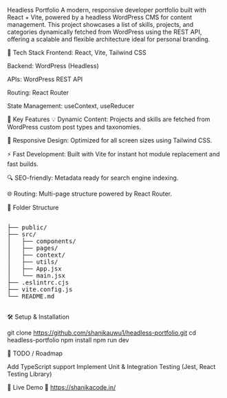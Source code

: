 Headless Portfolio
A modern, responsive developer portfolio built with React + Vite, powered by a headless WordPress CMS for content management. This project showcases a list of skills, projects, and categories dynamically fetched from WordPress using the REST API, offering a scalable and flexible architecture ideal for personal branding.

🚀 Tech Stack
Frontend: React, Vite, Tailwind CSS

Backend: WordPress (Headless)

APIs: WordPress REST API

Routing: React Router

State Management: useContext, useReducer

🧩 Key Features
💡 Dynamic Content: Projects and skills are fetched from WordPress custom post types and taxonomies.

🎨 Responsive Design: Optimized for all screen sizes using Tailwind CSS.

⚡ Fast Development: Built with Vite for instant hot module replacement and fast builds.

🔍 SEO-friendly: Metadata ready for search engine indexing.

🌐 Routing: Multi-page structure powered by React Router.


📂 Folder Structure
<pre lang="markdown"> 
├── public/
├── src/
│   ├── components/
│   ├── pages/
│   ├── context/
│   ├── utils/
│   ├── App.jsx
│   └── main.jsx
├── .eslintrc.cjs
├── vite.config.js
└── README.md
  </pre> 

🛠️ Setup & Installation

git clone https://github.com/shanikauwu1/headless-portfolio.git
cd headless-portfolio
npm install
npm run dev

🧪 TODO / Roadmap

 Add TypeScript support
 Implement Unit & Integration Testing (Jest, React Testing Library)

 📸 Live Demo
🔗 https://shanikacode.in/


 
